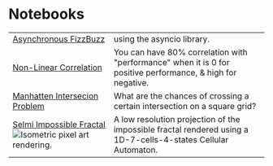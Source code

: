 # Notebooks
|||
|-|-|
|[Asynchronous FizzBuzz](https://github.com/Nydhal/Python-Notebooks/blob/master/Asyncio%20FizzBuzz.ipynb)|using the asyncio library.|
|[Non-Linear Correlation](https://github.com/Nydhal/Python-Notebooks/blob/master/NonLinear_Correlation.ipynb)|You can have 80% correlation with "performance" when it is 0 for positive performance, & high for negative.
[Manhatten Intersecion Problem](https://github.com/Nydhal/Python-Notebooks/blob/master/Manhatten%20Intersection%20Probability.ipynb)|What are the chances of crossing a certain intersection on a square grid?
[Selmi Impossible Fractal](https://nbviewer.jupyter.org/github/Nydhal/Python-Notebooks/blob/master/Selmi_Impossible_Fractal.ipynb)![Isometric pixel art rendering.](https://pbs.twimg.com/media/D2nb9abUkAAozbP.jpg "Nidhal Selmi - 2009")|A low resolution projection of the impossible fractal rendered using a 1D-7-cells-4-states Cellular Automaton.
